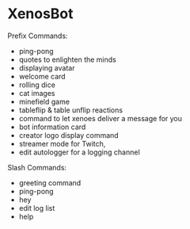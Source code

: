 # XenosBot
Prefix Commands:
* ping-pong
* quotes to enlighten the minds
* displaying avatar
* welcome card
* rolling dice
* cat images
* minefield game
* tableflip & table unflip reactions
* command to let xenoes deliver a message for you
* bot information card
* creator logo display command
* streamer mode for Twitch,
* edit autologger for a logging channel

Slash Commands:
* greeting command
* ping-pong
* hey
* edit log list
* help